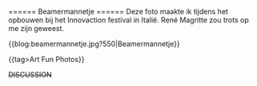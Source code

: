 ====== Beamermannetje ======
Deze foto maakte ik tijdens het opbouwen bij het Innovaction festival in Italië. René Magritte zou trots op me zijn geweest.
 
{{blog:beamermannetje.jpg?550|Beamermannetje}}

{{tag>Art Fun Photos}}

~~DISCUSSION~~
